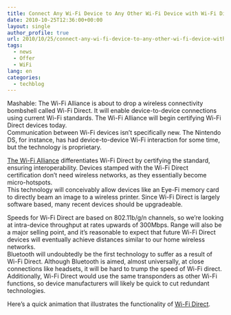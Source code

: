 ```yaml
---
title: Connect Any Wi-Fi Device to Any Other Wi-Fi Device with Wi-Fi Direct
date: 2010-10-25T12:36:00+00:00
layout: single
author_profile: true
url: 2010/10/25/connect-any-wi-fi-device-to-any-other-wi-fi-device-with-wi-fi-direct/
tags:
  - news
  - Offer
  - WiFi
lang: en
categories: 
  - techblog
---
```

Mashable: The Wi-Fi Alliance is about to drop a wireless connectivity bombshell called Wi-Fi Direct. It will enable device-to-device connections using current Wi-Fi standards. The Wi-Fi Alliance will begin certifying Wi-Fi Direct devices today.  
Communication between Wi-Fi devices isn’t specifically new. The Nintendo DS, for instance, has had device-to-device Wi-Fi interaction for some time, but the technology is proprietary.  

[The Wi-Fi Alliance](http://www.wi-fi.org/) differentiates Wi-Fi Direct by certifying the standard, ensuring interoperability. Devices stamped with the Wi-Fi Direct certification don’t need wireless networks, as they essentially become micro-hotspots.  
This technology will conceivably allow devices like an Eye-Fi memory card to directly beam an image to a wireless printer. Since Wi-Fi Direct is largely software based, many recent devices should be upgradeable.

Speeds for Wi-Fi Direct are based on 802.11b/g/n channels, so we’re looking at intra-device throughput at rates upwards of 300Mbps. Range will also be a major selling point, and it’s reasonable to expect that future Wi-Fi Direct devices will eventually achieve distances similar to our home wireless networks.  
Bluetooth will undoubtedly be the first technology to suffer as a result of Wi-Fi Direct. Although Bluetooth is aimed, almost universally, at close connections like headsets, it will be hard to trump the speed of Wi-Fi direct. Additionally, Wi-Fi Direct would use the same transponders as other Wi-Fi functions, so device manufacturers will likely be quick to cut redundant technologies.

Here’s a quick animation that illustrates the functionality of [Wi-Fi Direct](http://www.wi-fi.org/Wi-Fi_Direct.php).

